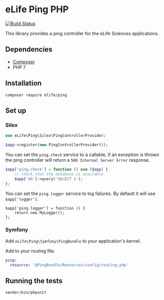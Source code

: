 eLife Ping PHP
==============

[![Build Status](https://ci--alfred.elifesciences.org/buildStatus/icon?job=library-ping-php)](https://ci--alfred.elifesciences.org/job/library-ping-php/)

This library provides a ping controller for the eLife Sciences applications.

Dependencies
------------

* [Composer](https://getcomposer.org/)
* PHP 7

Installation
-------------

`composer require elife/ping`

Set up
------

### Silex

```php
use eLife\Ping\Silex\PingControllerProvider;

$app->register(new PingControllerProvider());
```

You can set the `ping.check` service to a callable, if an exception is thrown the ping controller will return a `500 Internal Server Error` response.

```php
$app['ping.check'] = function () use ($app) {
    // Check that the database is available
    $app['db']->query('SELECT 1');
};
```

You can set the `ping.logger` service to log failures. By default it will use `$app['logger']`.

```
$app['ping.logger'] = function () {
    return new MyLogger();
};
```

### Symfony

Add `eLife\Ping\Symfony\PingBundle` to your application's kernel.

Add to your routing file:

```yaml
ping:
  resource: '@PingBundle/Resources/config/routing.php'
```

Running the tests
-----------------

`vendor/bin/phpunit`
